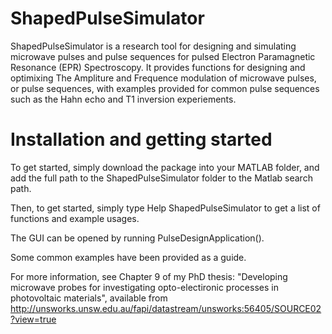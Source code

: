 # ShapedPulseSimulator 
ShapedPulseSimulator is a research tool for designing and simulating microwave pulses and pulse sequences for pulsed Electron Paramagnetic Resonance (EPR) Spectroscopy. It provides functions for designing and optimixing The Ampliture and Frequence modulation of microwave pulses, or pulse sequences, with examples provided for common pulse sequences such as the Hahn echo and T1 inversion experiements. 

# Installation and getting started
To get started, simply download the package into your MATLAB folder, and add the full path to the ShapedPulseSimulator folder to the Matlab search path. 

Then, to get started, simply type 
 	Help ShapedPulseSimulator 
to get a list of functions and example usages. 

The GUI can be opened by running PulseDesignApplication().

Some common examples have been provided as a guide. 

For more information, see Chapter 9 of my PhD thesis: "Developing microwave probes for investigating opto-electironic processes in photovoltaic materials", available from http://unsworks.unsw.edu.au/fapi/datastream/unsworks:56405/SOURCE02?view=true 



